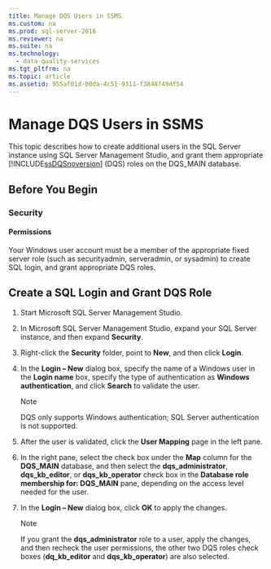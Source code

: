 ```yaml
---
title: Manage DQS Users in SSMS
ms.custom: na
ms.prod: sql-server-2016
ms.reviewer: na
ms.suite: na
ms.technology: 
  - data-quality-services
ms.tgt_pltfrm: na
ms.topic: article
ms.assetid: 955af01d-00da-4c51-9311-f3848749df54
---
```

# Manage DQS Users in SSMS
  This topic describes how to create additional users in the SQL Server instance using SQL Server Management Studio, and grant them appropriate [!INCLUDE[ssDQSnoversion](../../Token/Other/ssDQSnoversion_md.md)] \(DQS\) roles on the DQS\_MAIN database.  
  
##  <a name="BeforeYouBegin"></a> Before You Begin  
  
###  <a name="Security"></a> Security  
  
####  <a name="Permissions"></a> Permissions  
 Your Windows user account must be a member of the appropriate fixed server role \(such as securityadmin, serveradmin, or sysadmin\) to create SQL login, and grant appropriate DQS roles.  
  
##  <a name="GrantRoles"></a> Create a SQL Login and Grant DQS Role  
  
1.  Start Microsoft SQL Server Management Studio.  
  
2.  In Microsoft SQL Server Management Studio, expand your SQL Server instance, and then expand **Security**.  
  
3.  Right\-click the **Security** folder, point to **New**, and then click **Login**.  
  
4.  In the **Login – New** dialog box, specify the name of a Windows user in the **Login name** box, specify the type of authentication as **Windows authentication**, and click **Search** to validate the user.  
  
    > [!NOTE]  
    >  DQS only supports Windows authentication; SQL Server authentication is not supported.  
  
5.  After the user is validated, click the **User Mapping** page in the left pane.  
  
6.  In the right pane, select the check box under the **Map** column for the **DQS\_MAIN** database, and then select the **dqs\_administrator**, **dqs\_kb\_editor**, or **dqs\_kb\_operator** check box in the **Database role membership for: DQS\_MAIN** pane, depending on the access level needed for the user.  
  
7.  In the **Login – New** dialog box, click **OK** to apply the changes.  
  
    > [!NOTE]  
    >  If you grant the **dqs\_administrator** role to a user, apply the changes, and then recheck the user permissions, the other two DQS roles check boxes \(**dq\_kb\_editor** and **dqs\_kb\_operator**\) are also selected.  
  
  